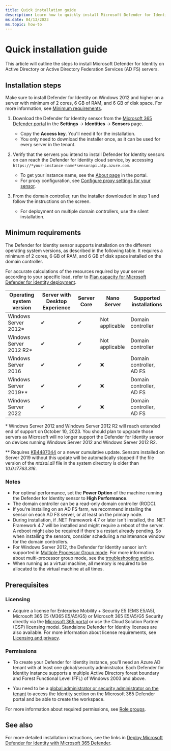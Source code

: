```yaml
---
title: Quick installation guide
description: Learn how to quickly install Microsoft Defender for Identity.
ms.date: 04/13/2023
ms.topic: how-to
---
```


# Quick installation guide

This article will outline the steps to install Microsoft Defender for Identity on Active Directory or Active Directory Federation Services (AD FS) servers.

<!--
For a short demonstration of how simple the installation process is, watch this video:
-->

## Installation steps

Make sure to install Defender for Identity on Windows 2012 and higher on a server with minimum of 2 cores, 6 GB of RAM, and 6 GB of disk space. For more information, see [Minimum requirements](#minimum-requirements).

1. Download the Defender for Identity sensor from the [Microsoft 365 Defender portal](https://security.micrsoft.com) in the **Settings** -> **Identities** -> **Sensors** page.

    - Copy the **Access key**. You'll need it for the installation.
    - You only need to download the installer once, as it can be used for every server in the tenant.

1. Verify that the servers you intend to install Defender for Identity sensors on can reach the Defender for Identity cloud service,  by accessing `https://*your-instance-name*sensorapi.atp.azure.com`.

    - To get your instance name, see the [About page](https://security.microsoft.com/settings/identities) in the portal.
    - For proxy configuration, see [Configure proxy settings for your sensor](configure-proxy.md).

1. From the domain controller, run the installer downloaded in step 1 and follow the instructions on the screen.  

    - For deployment on multiple domain controllers, use the silent installation.

## Minimum requirements

The Defender for Identity sensor supports installation on the different operating system versions, as described in the following table. It requires a minimum of 2 cores, 6 GB of RAM, and 6 GB of disk space installed on the domain controller.

For accurate calculations of the resources required by your server according to your specific load, refer to [Plan capacity for Microsoft Defender for Identity deployment](capacity-planning.md).

| **Operating system version** | **Server with Desktop**  **Experience** | **Server**  **Core** | **Nano**  **Server** | **Supported**  **installations** |
| ---------------------------- | --------------------------------------- | -------------------- | -------------------- | -------------------------------- |
| Windows Server  2012*        | ✔                                       | ✔                    | Not  applicable      | Domain  controller               |
| Windows Server  2012 R2*     | ✔                                       | ✔                    | Not  applicable      | Domain  controller               |
| Windows Server  2016         | ✔                                       | ✔                    | ❌                    | Domain controller,  AD FS        |
| Windows Server  2019**       | ✔                                       | ✔                    | ❌                    | Domain controller,  AD FS        |
| Windows Server  2022         | ✔                                       | ✔                    | ❌                    | Domain controller,  AD FS        |

\* Windows Server 2012 and Windows Server 2012 R2 will reach extended end of support on October 10, 2023. You should plan to upgrade those servers as Microsoft will no longer support the Defender for Identity sensor on devices running Windows Server 2012 and Windows Server 2012 R2.

\*\* Requires [KB4487044](https://support.microsoft.com/topic/february-12-2019-kb4487044-os-build-17763-316-6502eb5d-dde8-6902-e149-27ef359ed616) or a newer cumulative update. Sensors installed on Server 2019 without this update will be automatically stopped if the file version of the *ntdsai.dll* file in the system directory is older than *10.0.17763.316*.

### Notes

- For optimal performance, set the **Power Option** of the machine running the Defender for Identity sensor to **High Performance**.
- The domain controller can be a read-only domain controller (RODC).
- If you're installing on an AD FS farm, we recommend installing the sensor on each AD FS server, or at least on the primary node.
- During installation, if .NET Framework 4.7 or later isn't installed, the .NET Framework 4.7 will be installed and might require a reboot of the server. A reboot might also be required if there's a restart already pending. So when installing the sensors, consider scheduling a maintenance window for the domain controllers.
- For Windows Server 2012, the Defender for Identity sensor isn't supported in [Multiple Processor Group mode](/windows/win32/procthread/processor-groups). For more information about multi-processor group mode, see the [troubleshooting article](troubleshooting-known-issues.md#multi-processor-group-mode).
- When running as a virtual machine, all memory is required to be allocated to the virtual machine at all times.

## Prerequisites

### Licensing

- Acquire a license for Enterprise Mobility + Security E5 (EMS E5/A5), Microsoft 365 E5 (M365 E5/A5/G5) or Microsoft 365 E5/A5/G5 Security directly via the [Microsoft 365 portal](https://www.microsoft.com/cloud-platform/enterprise-mobility-security-pricing) or use the Cloud Solution Partner (CSP) licensing model. Standalone Defender for Identity licenses are also available. For more information about license requirements, see [Licensing and privacy](/defender-for-identity/technical-faq#licensing-and-privacy).

### Permissions

- To create your Defender for Identity instance, you'll need an Azure AD tenant with at least one global/security administrator. Each Defender for Identity instance supports a multiple Active Directory forest boundary and Forest Functional Level (FFL) of Windows 2003 and above.

- You need to be a [global administrator or security administrator on the tenant](/azure/active-directory/users-groups-roles/directory-assign-admin-roles#available-roles) to access the Identity section on the Microsoft 365 Defender portal and be able to create the workspace.

For more information about required permissions, see [Role groups](role-groups.md).

## See also

For more detailed installation instructions, see the links in [Deploy Microsoft Defender for Identity with Microsoft 365 Defender](deploy-defender-identity.md).
